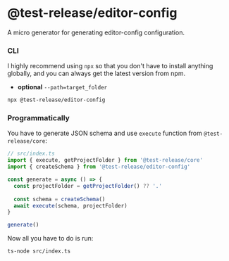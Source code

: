 # @test-release/editor-config

A micro generator for generating editor-config configuration.

### CLI

I highly recommend using `npx` so that you don't have to install anything globally, and you can always get the latest version from npm.

- **optional** `--path=target_folder`

```bash
npx @test-release/editor-config
```

### Programmatically

You have to generate JSON schema and use `execute` function from `@test-release/core`:

```ts
// src/index.ts
import { execute, getProjectFolder } from '@test-release/core'
import { createSchema } from '@test-release/editor-config'

const generate = async () => {
  const projectFolder = getProjectFolder() ?? '.'
  
  const schema = createSchema()
  await execute(schema, projectFolder)
}

generate()
```

Now all you have to do is run:

```
ts-node src/index.ts
```
